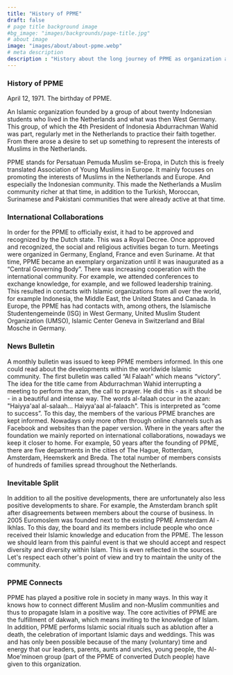 ```yaml
---
title: "History of PPME"
draft: false
# page title background image
#bg_image: "images/backgrounds/page-title.jpg"
# about image
image: "images/about/about-ppme.webp"
# meta description
description : "History about the long journey of PPME as organization and it's activities"
---
```


### History of PPME 

April 12, 1971. The birthday of PPME.

An Islamic organization founded by a group of about twenty Indonesian students who lived in the Netherlands and what was then West Germany. This group, of which the 4th President of Indonesia Abdurrachman Wahid was part, regularly met in the Netherlands to practice their faith together. From there arose a desire to set up something to represent the interests of Muslims in the Netherlands.

PPME stands for Persatuan Pemuda Muslim se-Eropa, in Dutch this is freely translated Association of Young Muslims in Europe. It mainly focuses on promoting the interests of Muslims in the Netherlands and Europe. And especially the Indonesian community. This made the Netherlands a Muslim community richer at that time, in addition to the Turkish, Moroccan, Surinamese and Pakistani communities that were already active at that time.


### International Collaborations
In order for the PPME to officially exist, it had to be approved and recognized by the Dutch state. This was a Royal Decree. Once approved and recognized, the social and religious activities began to turn. Meetings were organized in Germany, England, France and even Suriname. At that time, PPME became an exemplary organization until it was inaugurated as a “Central Governing Body”.
There was increasing cooperation with the international community. For example, we attended conferences to exchange knowledge, for example, and we followed leadership training. This resulted in contacts with Islamic organizations from all over the world, for example Indonesia, the Middle East, the United States and Canada. In Europe, the PPME has had contacts with, among others, the Islamische Studentengemeinde (ISG) in West Germany, United Muslim Student Organization (UMSO), Islamic Center Geneva in Switzerland and Bilal Mosche in Germany.

### News Bulletin
A monthly bulletin was issued to keep PPME members informed. In this one could read about the developments within the worldwide Islamic community. The first bulletin was called “Al Falaah” which means “victory”. The idea for the title came from Abdurrachman Wahid interrupting a meeting to perform the azan, the call to prayer. He did this - as it should be - in a beautiful and intense way. The words al-falaah occur in the azan: "Haiyya'aal al-salaah... Haiyya'aal al-falaach". This is interpreted as “come to success”.
To this day, the members of the various PPME branches are kept informed. Nowadays only more often through online channels such as Facebook and websites than the paper version. Where in the years after the foundation we mainly reported on international collaborations, nowadays we keep it closer to home. For example, 50 years after the founding of PPME, there are five departments in the cities of The Hague, Rotterdam, Amsterdam, Heemskerk and Breda. The total number of members consists of hundreds of families spread throughout the Netherlands.

### Inevitable Split
In addition to all the positive developments, there are unfortunately also less positive developments to share. For example, the Amsterdam branch split after disagreements between members about the course of business. In 2005 Euromoslem was founded next to the existing PPME Amsterdam Al - Ikhlas. To this day, the board and its members include people who once received their Islamic knowledge and education from the PPME.
The lesson we should learn from this painful event is that we should accept and respect diversity and diversity within Islam. This is even reflected in the sources. Let's respect each other's point of view and try to maintain the unity of the community.

### PPME Connects
PPME has played a positive role in society in many ways. In this way it knows how to connect different Muslim and non-Muslim communities and thus to propagate Islam in a positive way. The core activities of PPME are the fulfillment of dakwah, which means inviting to the knowledge of Islam. In addition, PPME performs Islamic social rituals such as ablution after a death, the celebration of important Islamic days and weddings.
This was and has only been possible because of the many (voluntary) time and energy that our leaders, parents, aunts and uncles, young people, the Al-Moe'minoen group (part of the PPME of converted Dutch people) have given to this organization.